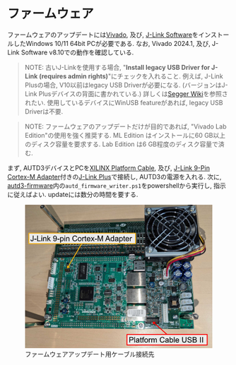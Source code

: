 # ファームウェア

ファームウェアのアップデートには[Vivado](https://www.xilinx.com/products/design-tools/vivado.html), 及び, [J-Link Software](https://www.segger.com/downloads/jlink/)をインストールしたWindows 10/11 64bit PCが必要である.
なお, Vivado 2024.1, 及び, J-Link Software v8.10での動作を確認している.

> NOTE: 古いJ-Linkを使用する場合, "**Install legacy USB Driver for J-Link (requires admin rights)**"にチェックを入れること.
> 例えば, J-Link Plusの場合, V10以前はlegacy USB Driverが必要になる. (バージョンはJ-Link Plusデバイスの背面に書かれている.)
> 詳しくは[Segger Wiki](https://wiki.segger.com/J-Link_Model_Overview)を参照されたい. 使用しているデバイスにWinUSB featureがあれば, legacy USB Driverは不要.

> NOTE: ファームウェアのアップデートだけが目的であれば, "Vivado Lab Edition"の使用を強く推奨する. 
> ML Edition はインストールに60 GB以上のディスク容量を要求する. Lab Edition は6 GB程度のディスク容量で済む. 

まず, AUTD3デバイスとPCを[XILINX Platform Cable](https://www.xilinx.com/products/boards-and-kits/hw-usb-ii-g.html), 及び, [J-Link 9-Pin Cortex-M Adapter](https://www.segger-pocjapan.com/j-link-9-pin-cortex-m-adapter)付きの[J-Link Plus](https://www.segger.com/products/debug-probes/j-link/models/j-link-plus/)で接続し, AUTD3の電源を入れる.
次に, [autd3-firmware](https://github.com/shinolab/autd3-firmware)内の`autd_firmware_writer.ps1`をpowershellから実行し, 指示に従えばよい. updateには数分の時間を要する.

<figure>
    <img src="../../fig/Users_Manual/cable.jpg"/>
    <figcaption>ファームウェアアップデート用ケーブル接続先</figcaption>
</figure>
